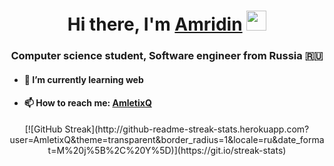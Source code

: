 <h1 align="center">Hi there, I'm <a href="https:vk.com/amletixq" target="_blank">Amridin</a> 
<img src="https://github.com/blackcater/blackcater/raw/main/images/Hi.gif" height="32"/></h1>
<h3 align="center">Computer science student, Software engineer from Russia 🇷🇺</h3>

- <h4>🌱 I’m currently learning <strong>web</strong></h4>
- <h4>📫 How to reach me: <a href="https//t.me/AmletixQ" target="_blank">AmletixQ</a></h4>

<div align="center">
[![GitHub Streak](http://github-readme-streak-stats.herokuapp.com?user=AmletixQ&theme=transparent&border_radius=1&locale=ru&date_format=M%20j%5B%2C%20Y%5D)](https://git.io/streak-stats)
</div>

<!--
**AmletixQ/AmletixQ** is a ✨ _special_ ✨ repository because its `README.md` (this file) appears on your GitHub profile.

Here are some ideas to get you started:

- 🔭 I’m currently working on ...
- 👯 I’m looking to collaborate on ...
- 🤔 I’m looking for help with ...
- 💬 Ask me about ...
- 😄 Pronouns: ...
- ⚡ Fun fact: ...
-->
